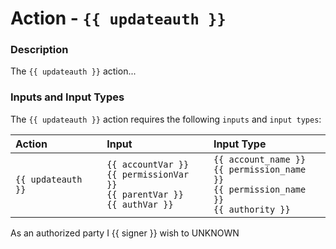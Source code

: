 # Action - `{{ updateauth }}`

### Description

The `{{ updateauth }}` action... 

### Inputs and Input Types

The `{{ updateauth }}` action requires the following `inputs` and `input types`:

| Action | Input | Input Type |
|:--|:--|:--|
| `{{ updateauth }}` | `{{ accountVar }}`<br/>`{{ permissionVar }}`<br/>`{{ parentVar }}`<br/>`{{ authVar }}` | `{{ account_name }}`<br/>`{{ permission_name }}`<br/>`{{ permission_name }}`<br/>`{{ authority }}` |

As an authorized party I {{ signer }} wish to UNKNOWN
